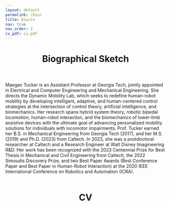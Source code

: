 ```yaml
---
layout: default
permalink: /bio/
title: bio/cv
nav: true
nav_order: 2
cv_pdf: cv.pdf
---
```


<html>
    <div class="post">
        <header class="post-header">
        <h1 class="post-title">Biographical Sketch</h1>
        </header>
        <article>
        Maegan Tucker is an Assistant Professor at Georgia Tech, jointly appointed in Electrical and Computer Engineering and Mechanical Engineering. She directs the Dynamic Mobility Lab, which seeks to redefine human-robot mobility by developing intelligent, adaptive, and human-centered control strategies at the intersection of control theory, artificial intelligence, and biomechanics. Her research spans hybrid system theory, robotic bipedal locomotion, human-robot interaction, and the biomechanics of lower-limb assistive devices with the ultimate goal of advancing personalized mobility solutions for individuals with locomotor impairments.
        Prof. Tucker earned her B.S. in Mechanical Engineering from Georgia Tech (2017), and her M.S. (2019) and Ph.D. (2023) from Caltech. In 2023, she was a postdoctoral researcher at Caltech and a Research Engineer at Walt Disney Imagineering R&D. Her work has been recognized with the 2023 Centennial Prize for Best Thesis in Mechanical and Civil Engineering from Caltech, the 2022 Simoudis Discovery Prize, and two Best Paper Awards (Best Conference Paper and Best Paper in Human-Robot Interaction) at the 2020 IEEE International Conference on Robotics and Automation (ICRA).
        </article>
    </div>
    <br>
    <div class="post">
        <header class="post-header">
        <h1 class="post-title">CV</h1>
        </header>
        <object data="{{ page.cv_pdf | prepend: 'assets/pdf/' | relative_url }}#toolbar=1&navpanes=0" style="min-height:100vh;width:100%" type='application/pdf'/>
    </div>
</html>


